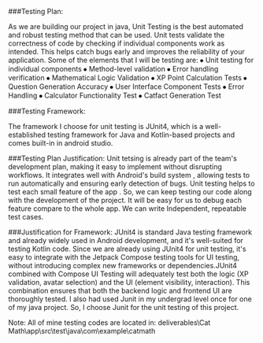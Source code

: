 
###Testing Plan:

As we are building our project in java, Unit Testing is the best automated and robust testing method that can be used. 
Unit tests validate the correctness of  code by checking if individual components work as intended. 
This helps catch bugs early and improves the reliability of your application. Some of the elements that I will be testing are:
⦁	Unit testing for individual components
⦁	Method-level validation
⦁	Error handling verification
⦁	Mathematical Logic Validation
⦁	XP Point Calculation Tests
⦁	Question Generation Accuracy
⦁	User Interface Component Tests
⦁	Error Handling
⦁	Calculator Functionality Test
⦁	Catfact Generation Test

###Testing Framework:

The framework I choose for unit testing is JUnit4, which is a well-established testing framework for Java and Kotlin-based projects and comes built-in in android studio.

###Testing Plan Justification:
Unit tetsing  is already part of the team's development plan, making it easy to implement without disrupting workflows. It integrates well with Android's build system ,
 allowing tests to run automatically and ensuring early detection of bugs. Unit testing helps to test each small feature of the app . 
 So, we can keep testing our code along with the development of the project. It will be easy for us to debug each feature compare to the whole app.
  We can write Independent, repeatable test cases.
 
###Justification for Framework:
JUnit4 is standard Java testing framework and already widely used in Android development, and it's well-suited for testing Kotlin code. 
Since we are already using JUnit4 for unit testing, it's easy to integrate with the Jetpack Compose testing tools for UI testing, without introducing complex 
new frameworks or dependencies.JUnit4 combined with Compose UI Testing will adequately test both the logic (XP validation, avatar selection) 
and the UI (element visibility, interaction). This combination ensures that both the backend logic and frontend UI are thoroughly tested.
 I also had used Junit in my undergrad level once for one of my java project. So, I choose Junit for the unit testing of this project.

 
Note: All of mine testing codes are located in: deliverables\Cat Math\app\src\test\java\com\example\catmath
